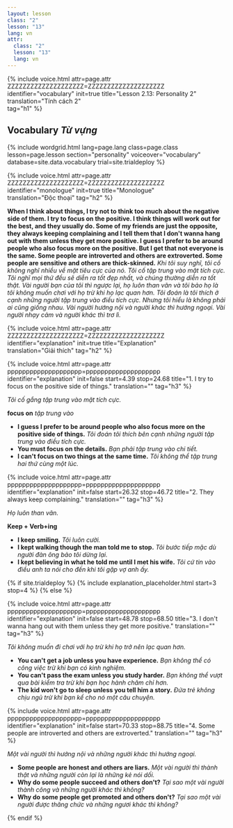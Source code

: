 ```yaml
---
layout: lesson
class: "2"
lesson: "13"	
lang: vn
attr:
  class: "2"
  lesson: "13"
  lang: vn
---
```


{%  include voice.html attr=page.attr        ZZZZZZZZZZZZZZZZZZZZ=ZZZZZZZZZZZZZZZZZZZZ
	identifier="vocabulary"  init=true
	title="Lesson 2.13: Personality 2"  
	translation="Tính cách 2"      
    tag="h1" %}


## Vocabulary *Từ vựng*

{% include wordgrid.html lang=page.lang
		class=page.class 
		lesson=page.lesson 
		section="personality"
		voiceover="vocabulary"
		database=site.data.vocabulary 
		trial=site.trialdeploy %}



{%  include voice.html attr=page.attr    ZZZZZZZZZZZZZZZZZZZZ=ZZZZZZZZZZZZZZZZZZZZ
	identifier="monologue"  init=true
	title="Monologue"        
	translation="Độc thoại"
    tag="h2" %}

**When I think about things, I try not to think too much about the negative side of them. I try to focus on the positive. I think things will work out for the best, and they usually do. Some of my friends are just the opposite, they always keeping complaining and I tell them that I don't wanna hang out with them unless they get more positive. I guess I prefer to be around people who also focus more on the positive. But I get that not everyone is the same. Some people are introverted and others are extroverted. Some people are sensitive and others are thick-skinned.**
*Khi tôi suy nghĩ, tôi cố không nghĩ nhiều về mặt tiêu cực của nó. Tôi cố tập trung vào mặt tích cực. Tôi nghĩ mọi thứ đều sẽ diễn ra tốt đẹp nhất, và chúng thường diễn ra tốt thật. Vài người bạn của tôi thì ngược lại, họ luôn than vãn và tôi bảo họ là tôi không muốn chơi với họ trừ khi họ lạc quan hơn. Tôi đoán là tôi thích ở cạnh những người tập trung vào điều tích cực. Nhưng tôi hiểu là không phải ai cũng giống nhau. Vài người hướng nội và người khác thì hướng ngoại. Vài người nhạy cảm và người khác thì trơ lì.*


{%  include voice.html attr=page.attr    ZZZZZZZZZZZZZZZZZZZZ=ZZZZZZZZZZZZZZZZZZZZ
	identifier="explanation"  init=true
	title="Explanation"        
	translation="Giải thích"
    tag="h2" %}




{%  include voice.html attr=page.attr    pppppppppppppppppppp=pppppppppppppppppppp
	identifier="explanation"  init=false start=4.39 stop=24.68
	title="1. I try to focus on the positive side of things."
	translation=""
    tag="h3" %}

*Tôi cố gắng tập trung vào mặt tích cực.*

**focus on**  *tập trung vào*
- **I guess I prefer to be around people who also focus more on the positive side of things.** *Tôi đoán tôi thích bên cạnh những người tập trung vào điều tích cực.*
- **You must focus on the details.** *Bạn phải tập trung vào chi tiết.*
- **I can't focus on two things at the same time.** *Tôi không thể tập trung hai thứ cùng một lúc.*




{%  include voice.html attr=page.attr    pppppppppppppppppppp=pppppppppppppppppppp
	identifier="explanation"  init=false start=26.32 stop=46.72
	title="2. They always keep complaining."
	translation=""
    tag="h3" %}

*Họ luôn than vãn.* 

**Keep + Verb+ing**
- **I keep smiling.** *Tôi luôn cười.*
- **I kept walking though the man told me to stop.** *Tôi bước tiếp mặc dù người đàn ông bảo tôi dừng lại.*
- **I kept believing in what he told me until I met his wife.** *Tôi cứ tin vào điều anh ta nói cho đến khi tôi gặp vợ anh ấy.*


{% if site.trialdeploy %}
	{% include explanation_placeholder.html start=3 stop=4 %}
	{% else %}



{%  include voice.html attr=page.attr    pppppppppppppppppppp=pppppppppppppppppppp
	identifier="explanation"  init=false start=48.78 stop=68.50
	title="3. I don't wanna hang out with them unless they get more positive."
	translation=""
    tag="h3" %}

*Tôi không muốn đi chơi với họ trừ khi họ trở nên lạc quan hơn.* 
- **You can't get a job unless you have experience.** *Bạn không thể có công việc trừ khi bạn có kinh nghiệm.*
- **You can't pass the exam unless you study harder.** *Bạn không thể vượt qua bài kiểm tra trừ khi bạn học hành chăm chỉ hơn.* 
- **The kid won't go to sleep unless you tell him a story.** *Đứa trẻ không chịu ngủ trừ khi bạn kể cho nó một câu chuyện.*


{%  include voice.html attr=page.attr    pppppppppppppppppppp=pppppppppppppppppppp
	identifier="explanation"  init=false start=70.33 stop=88.75
	title="4.  Some people are introverted and others are extroverted."
	translation=""
    tag="h3" %}

*Một vài người thì hướng nội và những người khác thì hướng ngoại.* 
- **Some people are honest and others are liars.** *Một vài người thì thành thật và những người còn lại là những kẻ nói dối.*
- **Why do some people succeed and others don't?** *Tại sao một vài người thành công và những người khác thì không?*
- **Why do some people get promoted and others don't?** *Tại sao một vài người được thăng chức và những ngươi khác thì không?*



{% endif %}


